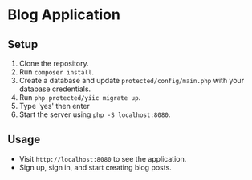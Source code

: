 # Blog Application

## Setup

1. Clone the repository.
2. Run `composer install`.
3. Create a database and update `protected/config/main.php` with your database credentials.
4. Run `php protected/yiic migrate up`.
5. Type 'yes' then enter
6. Start the server using `php -S localhost:8080`.

## Usage

- Visit `http://localhost:8080` to see the application.
- Sign up, sign in, and start creating blog posts.
